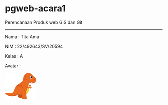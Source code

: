 # pgweb-acara1
Perencanaan Produk web GIS dan Git
___

Nama : Tita Ama

NIM : 22/492643/SV/20594

Kelas : A

Avatar :

<img src="image/dinooyenn.png" width="100">